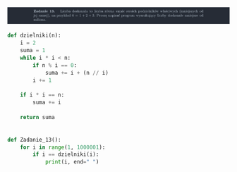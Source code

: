 <picture>
  <source srcset="../../srt/zbior_zadan/13.png" media="(prefers-color-scheme: light)">
  <source srcset="../../srt/zbior_zadan/black_13.png" media="(prefers-color-scheme: dark)">
  <img src="../../srt/zbior_zadan/black_13.png" alt="zadanie 13">
</picture>

```python
def dzielniki(n):
    i = 2
    suma = 1
    while i * i < n:
        if n % i == 0:
            suma += i + (n // i)
        i += 1

    if i * i == n:
        suma += i

    return suma


def Zadanie_13():
    for i in range(1, 1000001):
        if i == dzielniki(i):
            print(i, end=" ")



```